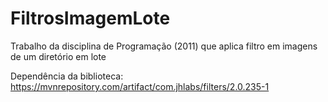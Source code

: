 # FiltrosImagemLote
Trabalho da disciplina de Programação (2011) que aplica filtro em imagens de um diretório em lote

Dependência da biblioteca: https://mvnrepository.com/artifact/com.jhlabs/filters/2.0.235-1

